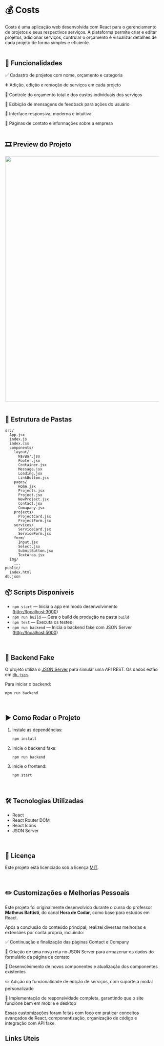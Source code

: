 # 💰 Costs

Costs é uma aplicação web desenvolvida com React para o gerenciamento de projetos e seus respectivos serviços. A plataforma permite criar e editar projetos, adicionar serviços, controlar o orçamento e visualizar detalhes de cada projeto de forma simples e eficiente.
</br>
</br>
## 🚀 Funcionalidades

✅ Cadastro de projetos com nome, orçamento e categoria

➕ Adição, edição e remoção de serviços em cada projeto

💸 Controle do orçamento total e dos custos individuais dos serviços

📢 Exibição de mensagens de feedback para ações do usuário

📱 Interface responsiva, moderna e intuitiva

📄 Páginas de contato e informações sobre a empresa
</br>
</br>
## 🎞️ Preview do Projeto
<img src="https://github.com/user-attachments/assets/2d2ca33d-6ef7-4fe0-818a-7fda7bb3a975" width="800" height="auto">
</br>
</br>

## 📁 Estrutura de Pastas

```
src/
  App.jsx
  index.js
  index.css
  components/
    layout/
      NavBar.jsx
      Footer.jsx
      Container.jsx
      Message.jsx
      Loading.jsx
      LinkButton.jsx
    pages/
      Home.jsx
      Projects.jsx
      Project.jsx
      NewProject.jsx
      Contact.jsx
      Comapany.jsx
    projects/
      ProjectCard.jsx
      ProjectForm.jsx
    services/
      ServiceCard.jsx
      ServiceForm.jsx
    form/
      Input.jsx
      Select.jsx
      SubmitButton.jsx
      TextArea.jsx
  img/
    ...
public/
  index.html
db.json
```

## 📦 Scripts Disponíveis

- `npm start` — Inicia o app em modo desenvolvimento ([http://localhost:3000](http://localhost:3000))
- `npm run build` — Gera o build de produção na pasta `build`
- `npm test` — Executa os testes
- `npm run backend` — Inicia o backend fake com JSON Server ([http://localhost:5000](http://localhost:5000))
  
</br>

## 🔧 Backend Fake

O projeto utiliza o [JSON Server](https://github.com/typicode/json-server) para simular uma API REST. Os dados estão em [`db.json`](db.json).

Para iniciar o backend:
```sh
npm run backend
```

</br>

## ▶️ Como Rodar o Projeto

1. Instale as dependências:
   ```sh
   npm install
   ```
2. Inicie o backend fake:
   ```sh
   npm run backend
   ```
3. Inicie o frontend:
   ```sh
   npm start
   ```

</br>

## 🛠️ Tecnologias Utilizadas

- React
- React Router DOM
- React Icons
- JSON Server

</br>

## 📄 Licença

Este projeto está licenciado sob a licença [MIT](https://opensource.org/licenses/MIT).

</br>

## ✏️ Customizações e Melhorias Pessoais

Este projeto foi originalmente desenvolvido durante o curso do professor <strong>Matheus Battisti</strong>, do canal <strong>Hora de Codar</strong>, como base para estudos em React.

Após a conclusão do conteúdo principal, realizei diversas melhorias e extensões por conta própria, incluindo:

✅ Continuação e finalização das páginas Contact e Company

🔧 Criação de uma nova rota no JSON Server para armazenar os dados do formulário da página de contato

🧩 Desenvolvimento de novos componentes e atualização dos componentes existentes

✏️ Adição da funcionalidade de edição de serviços, com suporte a modal personalizado

📱 Implementação de responsividade completa, garantindo que o site funcione bem em mobile e desktop

Essas customizações foram feitas com foco em praticar conceitos avançados de React, componentização, organização de código e integração com API fake.


## Links Uteis
